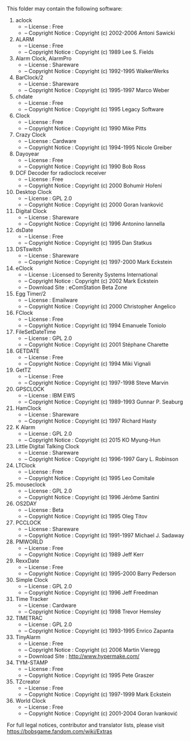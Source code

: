 ﻿This folder may contain the following software:

1. aclock
   - – License : Free
   - – Copyright Notice : Copyright (c) 2002-2006 Antoni Sawicki
2. ALARM
   - – License : Free
   - – Copyright Notice : Copyright (c) 1989 Lee S. Fields
3. Alarm Clock, AlarmPro
   - – License : Shareware
   - – Copyright Notice : Copyright (c) 1992-1995 WalkerWerks
4. BarClock/2
   - – License : Shareware
   - – Copyright Notice : Copyright (c) 1995-1997 Marco Weber
5. chdate
   - – License : Free
   - – Copyright Notice : Copyright (c) 1995 Legacy Software
6. Clock
   - – License : Free
   - – Copyright Notice : Copyright (c) 1990 Mike Pitts
7. Crazy Clock
   - – License : Cardware
   - – Copyright Notice : Copyright (c) 1994-1995 Nicole Greiber
8. Dayoyear
   - – License : Free
   - – Copyright Notice : Copyright (c) 1990 Bob Ross
9. DCF Decoder for radioclock receiver
   - – License : Free
   - – Copyright Notice : Copyright (c) 2000 Bohumír Hoření
10. Desktop Clock
    - – License : GPL 2.0
    - – Copyright Notice : Copyright (c) 2000 Goran Ivanković
11. Digital Clock
    - – License : Shareware
    - – Copyright Notice : Copyright (c) 1996 Antonino Iannella
12. dsDate
    - – License : Free
    - – Copyright Notice : Copyright (c) 1995 Dan Statkus
13. DSTswitch
    - – License : Shareware
    - – Copyright Notice : Copyright (c) 1997-2000 Mark Eckstein
14. eClock
    - – License : Licensed to Serenity Systems International
    - – Copyright Notice : Copyright (c) 2002 Mark Eckstein
    - – Download Site : eComStation Beta Zone
15. Egg Timer/2
    - – License : Emailware
    - – Copyright Notice : Copyright (c) 2000 Christopher Angelico
16. FClock
    - – License : Free
    - – Copyright Notice : Copyright (c) 1994 Emanuele Toniolo
17. FileSetDateTime
    - – License : GPL 2.0
    - – Copyright Notice : Copyright (c) 2001 Stéphane Charette
18. GETDATE
    - – License : Free
    - – Copyright Notice : Copyright (c) 1994 Miki Vignali
19. GetTZ
    - – License : Free
    - – Copyright Notice : Copyright (c) 1997-1998 Steve Marvin
20. GPSCLOCK
    - – License : IBM EWS
    - – Copyright Notice : Copyright (c) 1989-1993 Gunnar P. Seaburg
21. HamClock
    - – License : Shareware
    - – Copyright Notice : Copyright (c) 1997 Richard Hasty
22. K Alarm
    - – License : GPL 2.0
    - – Copyright Notice : Copyright (c) 2015 KO Myung-Hun
23. Little Digital Talking Clock
    - – License : Shareware
    - – Copyright Notice : Copyright (c) 1996-1997 Gary L. Robinson
24. LTClock
    - – License : Free
    - – Copyright Notice : Copyright (c) 1995 Leo Comitale
25. mouseclock
    - – License : GPL 2.0
    - – Copyright Notice : Copyright (c) 1996 Jérôme Santini
26. OS2DAY
    - – License : Beta
    - – Copyright Notice : Copyright (c) 1995 Oleg Titov
27. PCCLOCK
    - – License : Shareware
    - – Copyright Notice : Copyright (c) 1991-1997 Michael J. Sadaway
28. PMWORLD
    - – License : Free
    - – Copyright Notice : Copyright (c) 1989 Jeff Kerr
29. RexxDate
    - – License : Free
    - – Copyright Notice : Copyright (c) 1995-2000 Barry Pederson
30. Simple Clock
    - – License : GPL 2.0
    - – Copyright Notice : Copyright (c) 1996 Jeff Freedman
31. Time Tracker
    - – License : Cardware
    - – Copyright Notice : Copyright (c) 1998 Trevor Hemsley
32. TIMETRAC
    - – License : GPL 2.0
    - – Copyright Notice : Copyright (c) 1993-1995 Enrico Zapanta
33. TinyAlarm
    - – License : Free
    - – Copyright Notice : Copyright (c) 2006 Martin Vieregg
    - – Download Site : http://www.hypermake.com/
34. TYM-STAMP
    - – License : Free
    - – Copyright Notice : Copyright (c) 1995 Pete Graszer
35. TZcreator
    - – License : Free
    - – Copyright Notice : Copyright (c) 1997-1999 Mark Eckstein
36. World Clock
    - – License : Free
    - – Copyright Notice : Copyright (c) 2001-2004 Goran Ivanković

For full legal notices, contributor and translator lists, please visit https://bobsgame.fandom.com/wiki/Extras